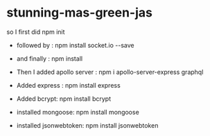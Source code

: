 # stunning-mas-green-jas

<!-- I was getting this error:  
npm ERR! code ENOENT
npm ERR! syscall open
npm ERR! path C:\Repos\stunning-mas-green-jas\server/package.json
npm ERR! errno -4058
npm ERR! enoent ENOENT: no such file or directory, open 'C:\Repos\stunning-mas-green-jas\server\package.json'
npm ERR! enoent This is related to npm not being able to find a file.
npm ERR! enoent

npm ERR! A complete log of this run can be found in:
npm ERR!     C:\Users\jaswa\AppData\Local\npm-cache\_logs\2022-04-28T02_00_55_236Z-debug-0.log -->

so I first did npm init

* followed by : npm install socket.io --save

* and finally : npm install

* Then I added apollo server :  npm i apollo-server-express graphql

* Added express : npm install express

* Added bcrypt: npm install bcrypt

* installed mongoose: npm install mongoose

* installed jsonwebtoken: npm install jsonwebtoken
